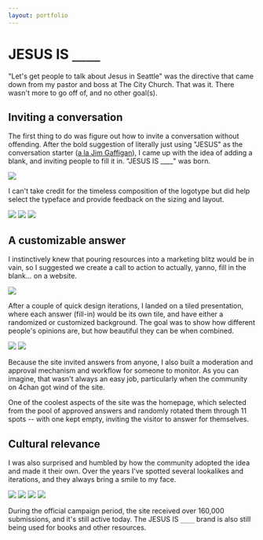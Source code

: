 ```yaml
---
layout: portfolio
---
```


# JESUS IS `____`

"Let's get people to talk about Jesus in Seattle" was the directive that came down from my pastor and boss at The City Church. That was it. There wasn't more to go off of, and no other goal(s).

## Inviting a conversation

The first thing to do was figure out how to invite a conversation without offending. After the bold suggestion of literally just using "JESUS" as the conversation starter ([a la Jim Gaffigan](https://www.youtube.com/watch?v=2k_9mXpNdgU)), I came up with the idea of adding a blank, and inviting people to fill it in. "JESUS IS ____" was born.

<img src="/jesusis/wall.JPG" data-action="zoom">

I can't take credit for the timeless composition of the logotype but did help select the typeface and provide feedback on the sizing and layout.

<div class="image-group-3">
  <img src="/jesusis/billboard.jpg" data-action="zoom">
  <img src="/jesusis/bus.jpg" data-action="zoom">
  <img src="/jesusis/jesus-is_31.jpeg" data-action="zoom">
</div>

## A customizable answer

I instinctively knew that pouring resources into a marketing blitz would be in vain, so I suggested we create a call to action to actually, yanno, fill in the blank... on a website.

<img src="/jesusis/site-screenshot.png" data-action="zoom">

After a couple of quick design iterations, I landed on a tiled presentation, where each answer (fill-in) would be its own tile, and have either a randomized or customized background. The goal was to show how different people's opinions are, but how beautiful they can be when combined.

<div class="image-group-2">
  <img src="/jesusis/submit-form.png" data-action="zoom">
  <img src="/jesusis/example-answer.png" data-action="zoom">
</div>

Because the site invited answers from anyone, I also built a moderation and approval mechanism and workflow for someone to monitor. As you can imagine, that wasn't always an easy job, particularly when the community on 4chan got wind of the site.

One of the coolest aspects of the site was the homepage, which selected from the pool of approved answers and randomly rotated them through 11 spots -- with one kept empty, inviting the visitor to answer for themselves.

## Cultural relevance

I was also surprised and humbled by how the community adopted the idea and made it their own. Over the years I've spotted several lookalikes and iterations, and they always bring a smile to my face.

<div class="image-group-4">
  <img src="/jesusis/yoda-bumpersticker.JPG" data-action="zoom">
  <img src="/jesusis/enrollment-poster.JPG" data-action="zoom">
  <img src="/jesusis/jesustaco.jpg" data-action="zoom">
  <img src="/jesusis/graffiti.jpg" data-action="zoom">
</div>

During the official campaign period, the site received over 160,000 submissions, and it's still active today. The JESUS IS `____` brand is also still being used for books and other resources.
